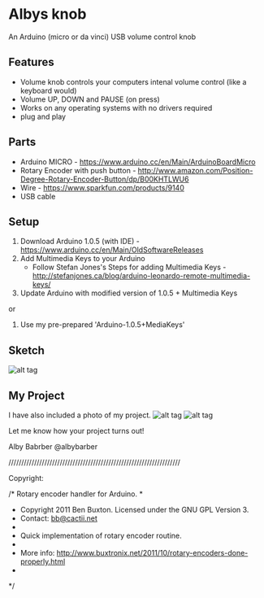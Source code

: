 # Albys knob 
An Arduino (micro or da vinci) USB volume control knob

Features
----------
* Volume knob controls your computers intenal volume control (like a keyboard would)
* Volume UP, DOWN and PAUSE (on press)
* Works on any operating systems with no drivers required
* plug and play

Parts
----------
* Arduino MICRO - https://www.arduino.cc/en/Main/ArduinoBoardMicro
* Rotary Encoder with push button - http://www.amazon.com/Position-Degree-Rotary-Encoder-Button/dp/B00KHTLWU6
* Wire - https://www.sparkfun.com/products/9140
* USB cable

Setup
----------

1. Download Arduino 1.0.5 (with IDE) - https://www.arduino.cc/en/Main/OldSoftwareReleases
2. Add Multimedia Keys to your Arduino
    * Follow Stefan Jones's Steps for adding Multimedia Keys - http://stefanjones.ca/blog/arduino-leonardo-remote-multimedia-keys/
3. Update Arduino with modified version of 1.0.5 + Multimedia Keys

or 

1. Use my pre-prepared 'Arduino-1.0.5+MediaKeys'

Sketch
----------
![alt tag](https://raw.github.com/albybarber/knob/master/knob_sketch_bb.png)

My Project
----------
I have also included a photo of my project.
![alt tag](https://raw.github.com/albybarber/knob/master/albybarberproject1.jpg)
![alt tag](https://raw.github.com/albybarber/knob/master/albybarberproject2.jpg)

Let me know how your project turns out!

Alby Babrber
@albybarber


///////////////////////////////////////////////////////////////////

Copyright:

/* Rotary encoder handler for Arduino.
 *
 * Copyright 2011 Ben Buxton. Licensed under the GNU GPL Version 3.
 * Contact: bb@cactii.net
 *
 * Quick implementation of rotary encoder routine.
 *
 * More info: http://www.buxtronix.net/2011/10/rotary-encoders-done-properly.html
 *
 */